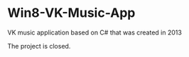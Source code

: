 # Win8-VK-Music-App
VK music application based on C# that was created in 2013

The project is closed.
